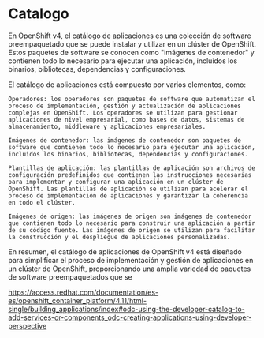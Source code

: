 # Catalogo

En OpenShift v4, el catálogo de aplicaciones es una colección de software preempaquetado que se puede instalar y utilizar en un clúster de OpenShift. Estos paquetes de software se conocen como "imágenes de contenedor" y contienen todo lo necesario para ejecutar una aplicación, incluidos los binarios, bibliotecas, dependencias y configuraciones.

El catálogo de aplicaciones está compuesto por varios elementos, como:

    Operadores: los operadores son paquetes de software que automatizan el proceso de implementación, gestión y actualización de aplicaciones complejas en OpenShift. Los operadores se utilizan para gestionar aplicaciones de nivel empresarial, como bases de datos, sistemas de almacenamiento, middleware y aplicaciones empresariales.

    Imágenes de contenedor: las imágenes de contenedor son paquetes de software que contienen todo lo necesario para ejecutar una aplicación, incluidos los binarios, bibliotecas, dependencias y configuraciones.

    Plantillas de aplicación: las plantillas de aplicación son archivos de configuración predefinidos que contienen las instrucciones necesarias para implementar y configurar una aplicación en un clúster de OpenShift. Las plantillas de aplicación se utilizan para acelerar el proceso de implementación de aplicaciones y garantizar la coherencia en todo el clúster.

    Imágenes de origen: las imágenes de origen son imágenes de contenedor que contienen todo lo necesario para construir una aplicación a partir de su código fuente. Las imágenes de origen se utilizan para facilitar la construcción y el despliegue de aplicaciones personalizadas.

En resumen, el catálogo de aplicaciones de OpenShift v4 está diseñado para simplificar el proceso de implementación y gestión de aplicaciones en un clúster de OpenShift, proporcionando una amplia variedad de paquetes de software preempaquetados que se


https://access.redhat.com/documentation/es-es/openshift_container_platform/4.11/html-single/building_applications/index#odc-using-the-developer-catalog-to-add-services-or-components_odc-creating-applications-using-developer-perspective
